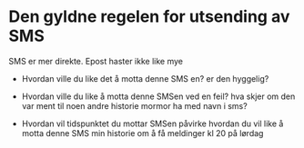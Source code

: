 # Den gyldne regelen for utsending av SMS

SMS er mer direkte. Epost haster ikke like mye

- Hvordan ville du like det å motta denne SMS en?
er den hyggelig?

- Hvordan ville du like å motta denne SMSen ved en feil?
hva skjer om den var ment til noen andre
historie mormor
ha med navn i sms?

- Hvordan vil tidspunktet du mottar SMSen påvirke hvordan du vil like å motta denne SMS
min historie om å få meldinger kl 20 på lørdag 